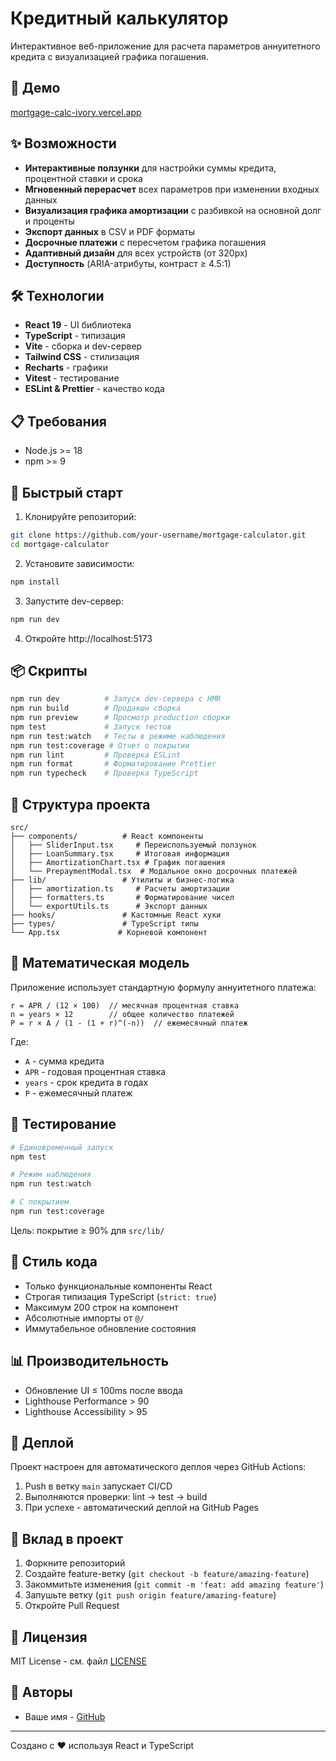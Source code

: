 # Кредитный калькулятор

Интерактивное веб-приложение для расчета параметров аннуитетного кредита с визуализацией графика погашения.

## 🚀 Демо

[mortgage-calc-ivory.vercel.app](https://mortgage-calc-ivory.vercel.app/)

## ✨ Возможности

- **Интерактивные ползунки** для настройки суммы кредита, процентной ставки и срока
- **Мгновенный перерасчет** всех параметров при изменении входных данных
- **Визуализация графика амортизации** с разбивкой на основной долг и проценты
- **Экспорт данных** в CSV и PDF форматы
- **Досрочные платежи** с пересчетом графика погашения
- **Адаптивный дизайн** для всех устройств (от 320px)
- **Доступность** (ARIA-атрибуты, контраст ≥ 4.5:1)

## 🛠 Технологии

- **React 19** - UI библиотека
- **TypeScript** - типизация
- **Vite** - сборка и dev-сервер
- **Tailwind CSS** - стилизация
- **Recharts** - графики
- **Vitest** - тестирование
- **ESLint & Prettier** - качество кода

## 📋 Требования

- Node.js >= 18
- npm >= 9

## 🚀 Быстрый старт

1. Клонируйте репозиторий:
```bash
git clone https://github.com/your-username/mortgage-calculator.git
cd mortgage-calculator
```

2. Установите зависимости:
```bash
npm install
```

3. Запустите dev-сервер:
```bash
npm run dev
```

4. Откройте http://localhost:5173

## 📦 Скрипты

```bash
npm run dev          # Запуск dev-сервера с HMR
npm run build        # Продакшн сборка
npm run preview      # Просмотр production сборки
npm test             # Запуск тестов
npm run test:watch   # Тесты в режиме наблюдения
npm run test:coverage # Отчет о покрытии
npm run lint         # Проверка ESLint
npm run format       # Форматирование Prettier
npm run typecheck    # Проверка TypeScript
```

## 📁 Структура проекта

```
src/
├── components/          # React компоненты
│   ├── SliderInput.tsx     # Переиспользуемый ползунок
│   ├── LoanSummary.tsx     # Итоговая информация
│   ├── AmortizationChart.tsx # График погашения
│   └── PrepaymentModal.tsx  # Модальное окно досрочных платежей
├── lib/                 # Утилиты и бизнес-логика
│   ├── amortization.ts     # Расчеты амортизации
│   ├── formatters.ts       # Форматирование чисел
│   └── exportUtils.ts      # Экспорт данных
├── hooks/               # Кастомные React хуки
├── types/               # TypeScript типы
└── App.tsx             # Корневой компонент
```

## 🧮 Математическая модель

Приложение использует стандартную формулу аннуитетного платежа:

```
r = APR / (12 × 100)  // месячная процентная ставка
n = years × 12        // общее количество платежей
P = r × A / (1 - (1 + r)^(-n))  // ежемесячный платеж
```

Где:
- `A` - сумма кредита
- `APR` - годовая процентная ставка
- `years` - срок кредита в годах
- `P` - ежемесячный платеж

## 🧪 Тестирование

```bash
# Единовременный запуск
npm test

# Режим наблюдения
npm run test:watch

# С покрытием
npm run test:coverage
```

Цель: покрытие ≥ 90% для `src/lib/`

## 🎨 Стиль кода

- Только функциональные компоненты React
- Строгая типизация TypeScript (`strict: true`)
- Максимум 200 строк на компонент
- Абсолютные импорты от `@/`
- Иммутабельное обновление состояния

## 📊 Производительность

- Обновление UI ≤ 100ms после ввода
- Lighthouse Performance > 90
- Lighthouse Accessibility > 95

## 🚀 Деплой

Проект настроен для автоматического деплоя через GitHub Actions:

1. Push в ветку `main` запускает CI/CD
2. Выполняются проверки: lint → test → build
3. При успехе - автоматический деплой на GitHub Pages

## 🤝 Вклад в проект

1. Форкните репозиторий
2. Создайте feature-ветку (`git checkout -b feature/amazing-feature`)
3. Закоммитьте изменения (`git commit -m 'feat: add amazing feature'`)
4. Запушьте ветку (`git push origin feature/amazing-feature`)
5. Откройте Pull Request

## 📄 Лицензия

MIT License - см. файл [LICENSE](LICENSE)

## 👥 Авторы

- Ваше имя - [GitHub](https://github.com/your-username)

---

Создано с ❤️ используя React и TypeScript